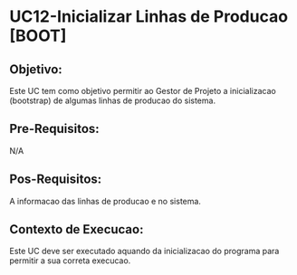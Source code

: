 # UC12-Inicializar Linhas de Producao [BOOT]



## Objetivo:

Este UC tem como objetivo permitir ao Gestor de Projeto a inicializacao (bootstrap) de algumas linhas de producao do sistema.	

## Pre-Requisitos:

N/A



## Pos-Requisitos:

A informacao das linhas de producao e no sistema.

## Contexto de Execucao:

Este UC deve ser executado aquando da inicializacao do programa para permitir a sua correta execucao.